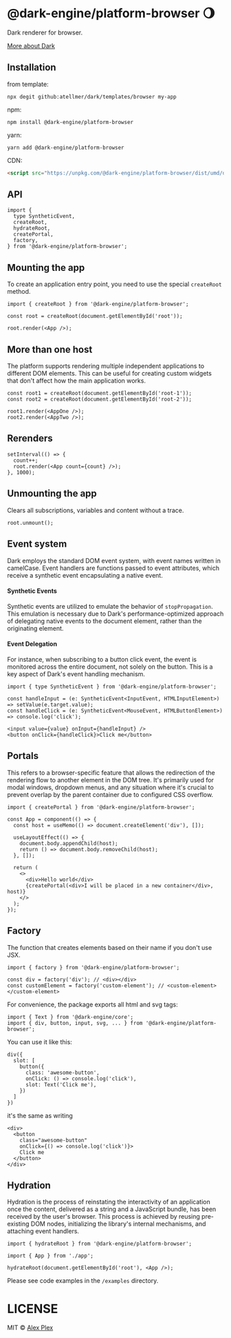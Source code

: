 # @dark-engine/platform-browser 🌖

Dark renderer for browser.

[More about Dark](https://github.com/atellmer/dark)

## Installation

from template:
```
npx degit github:atellmer/dark/templates/browser my-app
```

npm:
```
npm install @dark-engine/platform-browser
```

yarn:
```
yarn add @dark-engine/platform-browser
```

CDN:
```html
<script src="https://unpkg.com/@dark-engine/platform-browser/dist/umd/dark-platform-browser.production.min.js"></script>
```

## API

```tsx
import {
  type SyntheticEvent,
  createRoot,
  hydrateRoot,
  createPortal,
  factory,
} from '@dark-engine/platform-browser';
```

## Mounting the app
To create an application entry point, you need to use the special `createRoot` method.

```tsx
import { createRoot } from '@dark-engine/platform-browser';
```
```tsx
const root = createRoot(document.getElementById('root'));

root.render(<App />);
```

## More than one host
The platform supports rendering multiple independent applications to different DOM elements. This can be useful for creating custom widgets that don't affect how the main application works.

```tsx
const root1 = createRoot(document.getElementById('root-1'));
const root2 = createRoot(document.getElementById('root-2'));

root1.render(<AppOne />);
root2.render(<AppTwo />);
```

## Rerenders

```tsx
setInterval(() => {
  count++;
  root.render(<App count={count} />);
}, 1000);
```
## Unmounting the app
Clears all subscriptions, variables and content without a trace.

```tsx
root.unmount();
```

## Event system

Dark employs the standard DOM event system, with event names written in camelCase. Event handlers are functions passed to event attributes, which receive a synthetic event encapsulating a native event.

#### Synthetic Events

Synthetic events are utilized to emulate the behavior of `stopPropagation`. This emulation is necessary due to Dark's performance-optimized approach of delegating native events to the document element, rather than the originating element.

#### Event Delegation

For instance, when subscribing to a button click event, the event is monitored across the entire document, not solely on the button. This is a key aspect of Dark's event handling mechanism.

```tsx
import { type SyntheticEvent } from '@dark-engine/platform-browser';
```

```tsx
const handleInput = (e: SyntheticEvent<InputEvent, HTMLInputElement>) => setValue(e.target.value);
const handleClick = (e: SyntheticEvent<MouseEvent, HTMLButtonElement>) => console.log('click');

<input value={value} onInput={handleInput} />
<button onClick={handleClick}>Click me</button>
```

## Portals

This refers to a browser-specific feature that allows the redirection of the rendering flow to another element in the DOM tree. It's primarily used for modal windows, dropdown menus, and any situation where it's crucial to prevent overlap by the parent container due to configured CSS overflow.

```tsx
import { createPortal } from '@dark-engine/platform-browser';
```

```tsx
const App = component(() => {
  const host = useMemo(() => document.createElement('div'), []);

  useLayoutEffect(() => {
    document.body.appendChild(host);
    return () => document.body.removeChild(host);
  }, []);

  return (
    <>
      <div>Hello world</div>
      {createPortal(<div>I will be placed in a new container</div>, host)}
    </>
  );
});
```

## Factory

The function that creates elements based on their name if you don't use JSX.

```tsx
import { factory } from '@dark-engine/platform-browser';
```

```tsx
const div = factory('div'); // <div></div>
const customElement = factory('custom-element'); // <custom-element></custom-element>
```

For convenience, the package exports all html and svg tags:

```tsx
import { Text } from '@dark-engine/core';
import { div, button, input, svg, ... } from '@dark-engine/platform-browser';
```

You can use it like this:

```tsx
div({
  slot: [
    button({
      class: 'awesome-button',
      onClick: () => console.log('click'),
      slot: Text('Click me'),
    })
  ]
})
```

it's the same as writing

```tsx
<div>
  <button
    class="awesome-button"
    onClick={() => console.log('click')}>
    Click me
  </button>
</div>
```

## Hydration

Hydration is the process of reinstating the interactivity of an application once the content, delivered as a string and a JavaScript bundle, has been received by the user's browser. This process is achieved by reusing pre-existing DOM nodes, initializing the library's internal mechanisms, and attaching event handlers.

```tsx
import { hydrateRoot } from '@dark-engine/platform-browser';

import { App } from './app';

hydrateRoot(document.getElementById('root'), <App />);
```

Please see code examples in the `/examples` directory.

# LICENSE

MIT © [Alex Plex](https://github.com/atellmer)

